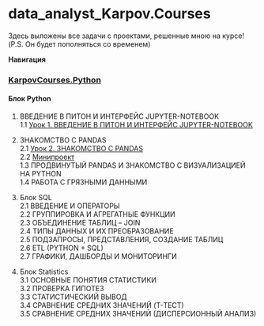# data_analyst_Karpov.Courses

Здесь выложены все задачи с проектами, решенные мною на курсе! (P.S. Он будет пополняться со временем)

**Навигация**  

### [KarpovCourses.Python](https://github.com/Aculanma/data_analyst_Karpov.Courses/tree/main/KarpovCourses.Python)
#### Блок Python  
1. ВВЕДЕНИЕ В ПИТОН И ИНТЕРФЕЙС JUPYTER-NOTEBOOK    
    1.1 [Урок 1. ВВЕДЕНИЕ В ПИТОН И ИНТЕРФЕЙС JUPYTER-NOTEBOOK](https://github.com/Aculanma/data_analyst_Karpov.Courses/blob/main/KarpovCourses.Python/%D0%A3%D1%80%D0%BE%D0%BA%201.%20%D0%92%D0%92%D0%95%D0%94%D0%95%D0%9D%D0%98%D0%95%20%D0%92%20%D0%9F%D0%98%D0%A2%D0%9E%D0%9D%20%D0%98%20%D0%98%D0%9D%D0%A2%D0%95%D0%A0%D0%A4%D0%95%D0%99%D0%A1%20JUPYTER-NOTEBOOK/%D0%A3%D1%80%D0%BE%D0%BA%201.%20%D0%92%D0%92%D0%95%D0%94%D0%95%D0%9D%D0%98%D0%95%20%D0%92%20%D0%9F%D0%98%D0%A2%D0%9E%D0%9D%20%D0%98%20%D0%98%D0%9D%D0%A2%D0%95%D0%A0%D0%A4%D0%95%D0%99%D0%A1%20JUPYTER-NOTEBOOK.ipynb)        
2. ЗНАКОМСТВО С PANDAS    
    2.1 [Урок 2. ЗНАКОМСТВО С PANDAS](https://github.com/Aculanma/data_analyst_Karpov.Courses/blob/main/KarpovCourses.Python/%D0%A3%D1%80%D0%BE%D0%BA%202.%20%D0%97%D0%9D%D0%90%D0%9A%D0%9E%D0%9C%D0%A1%D0%A2%D0%92%D0%9E%20%D0%A1%20PANDAS/%D0%A3%D1%80%D0%BE%D0%BA%202.%20%20%D0%97%D0%9D%D0%90%D0%9A%D0%9E%D0%9C%D0%A1%D0%A2%D0%92%D0%9E%20%D0%A1%20PANDAS.ipynb)  
    2.2 [Минипроект](https://github.com/Aculanma/data_analyst_Karpov.Courses/blob/main/KarpovCourses.Python/%D0%A3%D1%80%D0%BE%D0%BA%202.%20%D0%97%D0%9D%D0%90%D0%9A%D0%9E%D0%9C%D0%A1%D0%A2%D0%92%D0%9E%20%D0%A1%20PANDAS/%D0%A3%D1%80%D0%BE%D0%BA%202.%20%D0%9C%D0%B8%D0%BD%D0%B8%D0%BF%D1%80%D0%BE%D0%B5%D0%BA%D1%82.ipynb)  
  1.3 ПРОДВИНУТЫЙ PANDAS И ЗНАКОМСТВО С ВИЗУАЛИЗАЦИЕЙ НА PYTHON  
  1.4 РАБОТА С ГРЯЗНЫМИ ДАННЫМИ  

2. Блок SQL  
  2.1 ВВЕДЕНИЕ И ОПЕРАТОРЫ  
  2.2 ГРУППИРОВКА И АГРЕГАТНЫЕ ФУНКЦИИ  
  2.3 ОБЪЕДИНЕНИЕ ТАБЛИЦ – JOIN  
  2.4 ТИПЫ ДАННЫХ И ИХ ПРЕОБРАЗОВАНИЕ  
  2.5 ПОДЗАПРОСЫ, ПРЕДСТАВЛЕНИЯ, СОЗДАНИЕ ТАБЛИЦ  
  2.6 ETL (PYTHON + SQL)  
  2.7 ГРАФИКИ, ДАШБОРДЫ И МОНИТОРИНГИ
  
3. Блок Statistics  
  3.1 ОСНОВНЫЕ ПОНЯТИЯ СТАТИСТИКИ  
  3.2 ПРОВЕРКА ГИПОТЕЗ  
  3.3 СТАТИСТИЧЕСКИЙ ВЫВОД  
  3.4 СРАВНЕНИЕ СРЕДНИХ ЗНАЧЕНИЙ (T-ТЕСТ)  
  3.5 СРАВНЕНИЕ СРЕДНИХ ЗНАЧЕНИЙ (ДИСПЕРСИОННЫЙ АНАЛИЗ)  
  
